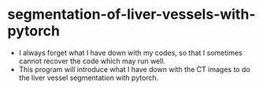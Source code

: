 # segmentation-of-liver-vessels-with-pytorch

- I always forget what I have down with my codes, so that I sometimes cannot recover the code which may run well.
- This program will introduce what I have down with the CT images to do the liver vessel segmentation with pytorch.

